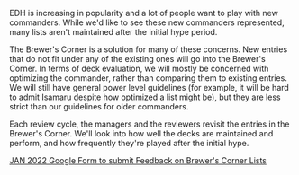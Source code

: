 EDH is increasing in popularity and a lot of people want to play with new commanders. While we'd like to see these new commanders represented, many lists aren't maintained after the initial hype period. 

The Brewer's Corner is a solution for many of these concerns. New entries that do not fit under any of the existing ones will go into the Brewer's Corner. In terms of deck evaluation, we will mostly be concerned with optimizing the commander, rather than comparing them to existing entries. We will still have general power level guidelines (for example, it will be hard to admit Isamaru despite how optimized a list might be), but they are less strict than our guidelines for older commanders.

Each review cycle, the managers and the reviewers revisit the entries in the Brewer's Corner. We'll look into how well the decks are maintained and perform, and how frequently they're played after the initial hype. 


[JAN 2022 Google Form to submit Feedback on Brewer's Corner Lists](https://docs.google.com/forms/d/1XZrgK_amuZnG7k3MjM5jIKz9Hpk_JnZZJoUGhRe6uxE/edit)